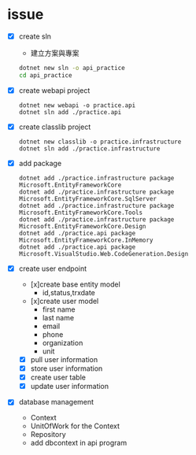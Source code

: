 # issue

- [x] create sln
  -  建立方案與專案
    ````bash
    dotnet new sln -o api_practice 
    cd api_practice 
    
    ````

- [x] create webapi project

    ````
    dotnet new webapi -o practice.api
    dotnet sln add ./practice.api
    ````

- [x] create classlib project

    ````
    dotnet new classlib -o practice.infrastructure
    dotnet sln add ./practice.infrastructure
    ````

- [x] add package

    ````
    dotnet add ./practice.infrastructure package Microsoft.EntityFrameworkCore
    dotnet add ./practice.infrastructure package Microsoft.EntityFrameworkCore.SqlServer
    dotnet add ./practice.infrastructure package Microsoft.EntityFrameworkCore.Tools
    dotnet add ./practice.infrastructure package Microsoft.EntityFrameworkCore.Design
    dotnet add ./practice.api package Microsoft.EntityFrameworkCore.InMemory
    dotnet add ./practice.api package Microsoft.VisualStudio.Web.CodeGeneration.Design
    ````

- [x] create user endpoint
  - [x]create base entity model
    - id,status,trxdate
  - [x]create user model 
    - first name
    - last name
    - email
    - phone
    - organization
    - unit
  - [x] pull user information
  - [x] store user information
  - [x] create user table
  - [x] update user information

- [x] database management
  - Context
  - UnitOfWork for the Context
  - Repository
  - add dbcontext in api program